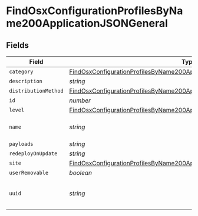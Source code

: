 # FindOsxConfigurationProfilesByName200ApplicationJSONGeneral


## Fields

| Field                                                                                                                                                                                     | Type                                                                                                                                                                                      | Required                                                                                                                                                                                  | Description                                                                                                                                                                               | Example                                                                                                                                                                                   |
| ----------------------------------------------------------------------------------------------------------------------------------------------------------------------------------------- | ----------------------------------------------------------------------------------------------------------------------------------------------------------------------------------------- | ----------------------------------------------------------------------------------------------------------------------------------------------------------------------------------------- | ----------------------------------------------------------------------------------------------------------------------------------------------------------------------------------------- | ----------------------------------------------------------------------------------------------------------------------------------------------------------------------------------------- |
| `category`                                                                                                                                                                                | [FindOsxConfigurationProfilesByName200ApplicationJSONGeneralCategory](../../models/operations/findosxconfigurationprofilesbyname200applicationjsongeneralcategory.md)                     | :heavy_minus_sign:                                                                                                                                                                        | N/A                                                                                                                                                                                       |                                                                                                                                                                                           |
| `description`                                                                                                                                                                             | *string*                                                                                                                                                                                  | :heavy_minus_sign:                                                                                                                                                                        | N/A                                                                                                                                                                                       |                                                                                                                                                                                           |
| `distributionMethod`                                                                                                                                                                      | [FindOsxConfigurationProfilesByName200ApplicationJSONGeneralDistributionMethod](../../models/operations/findosxconfigurationprofilesbyname200applicationjsongeneraldistributionmethod.md) | :heavy_minus_sign:                                                                                                                                                                        | N/A                                                                                                                                                                                       |                                                                                                                                                                                           |
| `id`                                                                                                                                                                                      | *number*                                                                                                                                                                                  | :heavy_minus_sign:                                                                                                                                                                        | N/A                                                                                                                                                                                       | 1                                                                                                                                                                                         |
| `level`                                                                                                                                                                                   | [FindOsxConfigurationProfilesByName200ApplicationJSONGeneralLevel](../../models/operations/findosxconfigurationprofilesbyname200applicationjsongenerallevel.md)                           | :heavy_minus_sign:                                                                                                                                                                        | N/A                                                                                                                                                                                       |                                                                                                                                                                                           |
| `name`                                                                                                                                                                                    | *string*                                                                                                                                                                                  | :heavy_check_mark:                                                                                                                                                                        | Name of the configuration profile                                                                                                                                                         | Corporate Wireless                                                                                                                                                                        |
| `payloads`                                                                                                                                                                                | *string*                                                                                                                                                                                  | :heavy_minus_sign:                                                                                                                                                                        | N/A                                                                                                                                                                                       |                                                                                                                                                                                           |
| `redeployOnUpdate`                                                                                                                                                                        | *string*                                                                                                                                                                                  | :heavy_minus_sign:                                                                                                                                                                        | N/A                                                                                                                                                                                       | Newly Assigned                                                                                                                                                                            |
| `site`                                                                                                                                                                                    | [FindOsxConfigurationProfilesByName200ApplicationJSONGeneralSite](../../models/operations/findosxconfigurationprofilesbyname200applicationjsongeneralsite.md)                             | :heavy_minus_sign:                                                                                                                                                                        | N/A                                                                                                                                                                                       |                                                                                                                                                                                           |
| `userRemovable`                                                                                                                                                                           | *boolean*                                                                                                                                                                                 | :heavy_minus_sign:                                                                                                                                                                        | N/A                                                                                                                                                                                       |                                                                                                                                                                                           |
| `uuid`                                                                                                                                                                                    | *string*                                                                                                                                                                                  | :heavy_minus_sign:                                                                                                                                                                        | N/A                                                                                                                                                                                       | 88F8C1DB-D92A-4D10-95FB-CE7EDE82B93E                                                                                                                                                      |
